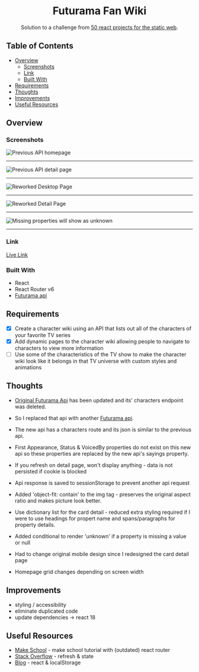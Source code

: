 <h1 align="center">Futurama Fan Wiki</h1>

<div align="center">
   Solution to a challenge from <a href="https://50reactprojects.com/" target="_blank">50 react projects for the static web</a>.
</div>

## Table of Contents

- [Overview](#overview)
  - [Screenshots](#screenshots)
  - [Link](#link)
  - [Built With](#built-with)
- [Requirements](#requirements)
- [Thoughts](#thoughts)
- [Improvements](#improvements)
- [Useful Resources](#useful-resources)

## Overview

### Screenshots

![](screenshots/futurama-fan-wiki.png "Previous API homepage")

***

![](screenshots/futurama-character-page.png "Previous API detail page")

***

![](screenshots/futurama-fan-wiki-rework-desktop.png "Reworked Desktop Page")

***

![](screenshots/futurama-fan-wiki-rework-mobile.png "Reworked Detail Page")

***

![](screenshots/futurama-fan-wiki-rework-unknowns.png "Missing properties will show as unknown")

***

### Link

[Live Link](https://jdegand.github.io/futurama-fan-wiki/)

### Built With

- React
- React Router v6
- [Futurama api](https://sampleapis.com/api-list/futurama)

## Requirements 

- [x] Create a character wiki using an API that lists out all of the characters of your favorite TV series
- [x] Add dynamic pages to the character wiki allowing people to navigate to characters to view more information
- [ ] Use some of the characteristics of the TV show to make the character wiki look like it belongs in that TV universe with custom styles and animations

## Thoughts

- [Original Futurama Api](https://github.com/Katedam/futurama-api) has been updated and its' characters endpoint was deleted.   
- So I replaced that api with another [Futurama api](https://sampleapis.com/api-list/futurama). 
- The new api has a characters route and its json is similar to the previous api.  
- First Appearance, Status & VoicedBy properties do not exist on this new api so these properties are replaced by the new api's sayings property. 

- If you refresh on detail page, won't display anything - data is not persisted if cookie is blocked
- Api response is saved to sessionStorage to prevent another api request

- Added 'object-fit: contain' to the img tag - preserves the original aspect ratio and makes picture look better.  
- Use dictionary list for the card detail - reduced extra styling required if I were to use headings for propert name and spans/paragraphs for property details.   
- Added conditional to render 'unknown' if a property is missing a value or null
- Had to change original mobile design since I redesigned the card detail page 
- Homepage grid changes depending on screen width

## Improvements

- styling / accessibility
- eliminate duplicated code
- update dependencies -> react 18

## Useful Resources

- [Make School](https://makeschool.org/mediabook/oa/tutorials/react-fundamentals-vm0/setting-up-react/) - make school tutorial with (outdated) react router
- [Stack Overflow](https://stackoverflow.com/questions/57765453/on-refresh-the-state-value-is-lost-in-react-js) - refresh & state
- [Blog](https://felixgerschau.com/react-localstorage/) - react & localStorage
